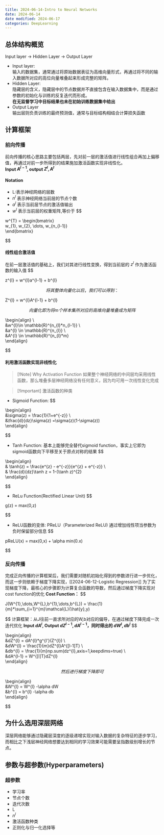 ```yaml
---
title: 2024-06-14-Intro to Neural Networks
date: 2024-06-14
date modified: 2024-06-17
categories: DeepLearning
---
```


## 总体结构概览

Input layer -> Hidden Layer -> Output Layer

- Input layer:  
  输入的数据集，通常通过将原始数据表征为高维向量形式，再通过将不同的输入数据所对应的高位向量堆叠起来形成完整的矩阵。
- Hidden Layer:  
  隐藏层的含义，隐藏层中的节点数据并不直接包含在输入数据集中，而是通过参数的初始化与训练的反复迭代而形成。  
  **在无监督学习中目标结果也未在初始训练数据集中给出**
- Output Layer  
  输出层则负责训练的最终预测值，通常与目标结构相结合计算损失函数

## 计算框架

### 前向传播

前向传播的核心思路主要包括两层，先对前一层的激活值进行线性组合再加上偏移值，再通过对前一步所得到的结果施加激活函数实现非线性化。  
**Input $A^{l-1}$, output $Z^{l},A^{l}$**

#### Notation

- L:表示神经网络的层数
- $n^{l}$ 表示神经网络当前层的节点个数
- $a^{l}$ 表示当前层节点的激活值输出
- $w^{l}$ 表示当前层的权重矩阵,等价于
  $$

w^{T} = \begin{bmatrix}  
w_{1}, w_{2}, \dots, w_{n_{l-1}}  
\end{bmatrix}

$$
#### 线性组合激活值
在前一层激活值的基础上，我们对其进行线性变换，得到当前层的 $z^{l}$ 作为激活函数的输入值
$$

z^{l} = w^{l}a^{l-1} + b^{l}

$$
将其整体向量化以后，我们可以得到：
$$

Z^{l} = w^{l}A^{l-1} + b^{l}

$$
向量化即为将m个样本集所对应的高维向量堆叠成为矩阵
$$

\begin{align} \\  
&w^{l}\in \mathbb{R}^{n_{l}*n_{l-1}} \\  
&a^{l} \in \mathbb{R}^{n_{l}} \\  
&A^{l} \in \mathbb{R}^{n_{l}*m}  
\end{align}

$$
#### 利用激活函数实现非线性化
> [!Note] Why Activation Function
>  如果整个神经网络的中间层均采用线性函数，那么堆叠多层神经网络没有任何意义，因为均可用一次线性变化完成

> [!Important] 激活函数的种类
- Sigmoid Function:
$$

\begin{align}  
&\sigma(z) = \frac{1}{1+e^{-z}} \\  
&\frac{d}{dz}\sigma(z) =\sigma(z)(1-\sigma(z))  
\end{align}

$$
- Tanh Function:
基本上能够完全替代sigmoid function，事实上它即为sigmoid函数向下平移至关于原点对称的结果
$$

\begin{align}  
& \tanh(z) = \frac{e^{z} - e^{-z}}{e^{z} + e^{-z}} \\  
& \frac{d}{dz}\tanh z = 1-(\tanh z)^{2}  
\end{align}

$$
- ReLu Function(Rectified Linear Unit)
$$

g(z) = max(0,z)

$$
- ReLU函数的变体: PReLU（Parameterized ReLU)
通过增加线性项当参数为负时保留部分信息
$$

pReLU(x) = max(0,x) + \alpha min(0.x) 

$$
### 反向传播
完成正向传播的计算框架后，我们需要对随机初始化得到的参数进行进一步优化，而这一步则依赖于梯度下降实现，[[2024-06-12-Logistic Regression]]
为了实现梯度下降，最核心的步骤即为计算复合函数的导数，然后通过梯度下降实现对cost function的优化
**Cost Function：**
$$

J(W^{1},\dots,W^{L},b^{1},\dots,b^{L}) = \frac{1}{m}*\sum_{i=1}^{m}\mathcal{L}(\hat{y},y)

$$
计算框架：从J往前一直求所对应的W,b对应的偏导，在通过梯度下降完成一次迭代优化
**Input $dA^{l}$, Output $dZ^{l-1},dA^{l-1}$，同时得出的 $dW^{l},db^{l}$**
$$

\begin{align}  
&dZ^{l} = dA^{l}*g^{l'}(Z^{l}) \\  
&dW^{l} = \frac{1}{m}dZ^{l}A^{[l-1]T} \\  
&db^{l} = \frac{1}{m}np.sum(dz^{l},axis=1,keepdims=true) \\  
&dA^{l-1} = W^{[l]T}dZ^{l}  
\end{align}

$$
然后进行梯度下降即可
$$

\begin{align}  
&W^{l} = W^{l} -\alpha dW  
&b^{l} = b^{l} -\alpha db  
\end{align}

$$
## 为什么选用深层网络
深层网络能够通过隐藏层深度的逐级递增实现对输入数据的复杂特征的逐步学习，而相比之下浅层神经网络想要达到相同的学习效果可能需要呈指数级别增长的节点。

## 参数与超参数(Hyperparameters)
### 超参数
- 学习率
- 节点个数
- 迭代次数
- L
- $n^{l}$
- 激活函数种类
- 正则化与归一化选择等